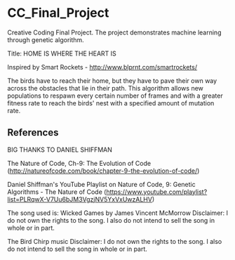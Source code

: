 # CC_Final_Project
Creative Coding Final Project. The project demonstrates machine learning through genetic algorithm.

Title: HOME IS WHERE THE HEART IS

Inspired by Smart Rockets - http://www.blprnt.com/smartrockets/

The birds have to reach their home, but they have to pave their own way across the obstacles that lie in their path.
This algorithm allows new populations to respawn every certain number of frames and with a greater fitness rate to reach the birds' nest with a specified amount of mutation rate.

## References
BIG THANKS TO DANIEL SHIFFMAN

The Nature of Code, Ch-9: The Evolution of Code (http://natureofcode.com/book/chapter-9-the-evolution-of-code/)

Daniel Shiffman's YouTube Playlist on Nature of Code, 9: Genetic Algorithms - The Nature of Code
(https://www.youtube.com/playlist?list=PLRqwX-V7Uu6bJM3VgzjNV5YxVxUwzALHV)

The song used is: Wicked Games by James Vincent McMorrow
Disclaimer: I do not own the rights to the song. I also do not intend to sell the song in whole or in part.

The Bird Chirp music
Disclaimer: I do not own the rights to the song. I also do not intend to sell the song in whole or in part.
